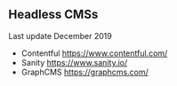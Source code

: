 Headless CMSs
---

Last update December 2019

* Contentful https://www.contentful.com/
* Sanity https://www.sanity.io/
* GraphCMS https://graphcms.com/
